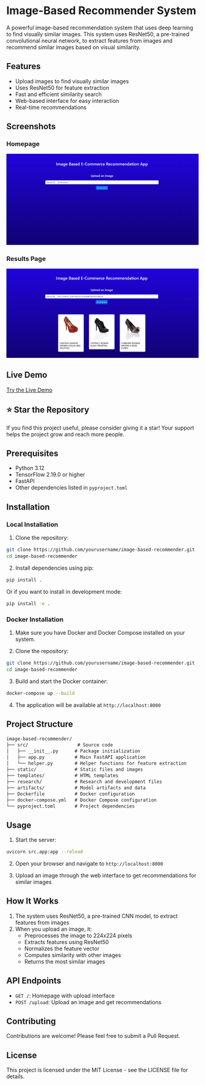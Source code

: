 # Image-Based Recommender System

A powerful image-based recommendation system that uses deep learning to find visually similar images. This system uses ResNet50, a pre-trained convolutional neural network, to extract features from images and recommend similar images based on visual similarity.

## Features

- Upload images to find visually similar images
- Uses ResNet50 for feature extraction
- Fast and efficient similarity search
- Web-based interface for easy interaction
- Real-time recommendations

## Screenshots

### Homepage
![Homepage Screenshot](screenshots/homepage.png)

### Results Page
![Results Page Screenshot](screenshots/results.png)

## Live Demo

[Try the Live Demo](https://your-demo-url.com)

## ⭐ Star the Repository

If you find this project useful, please consider giving it a star! Your support helps the project grow and reach more people.

## Prerequisites

- Python 3.12
- TensorFlow 2.19.0 or higher
- FastAPI
- Other dependencies listed in `pyproject.toml`

## Installation

### Local Installation

1. Clone the repository:
```bash
git clone https://github.com/yourusername/image-based-recommender.git
cd image-based-recommender
```

2. Install dependencies using pip:
```bash
pip install .
```
Or if you want to install in development mode:
```bash
pip install -e .
```

### Docker Installation

1. Make sure you have Docker and Docker Compose installed on your system.

2. Clone the repository:
```bash
git clone https://github.com/yourusername/image-based-recommender.git
cd image-based-recommender
```

3. Build and start the Docker container:
```bash
docker-compose up --build
```

4. The application will be available at `http://localhost:8000`

## Project Structure

```
image-based-recommender/
├── src/                  # Source code
│   ├── __init__.py      # Package initialization
│   ├── app.py           # Main FastAPI application
│   └── helper.py        # Helper functions for feature extraction
├── static/              # Static files and images
├── templates/           # HTML templates
├── research/            # Research and development files
├── artifacts/           # Model artifacts and data
├── Dockerfile           # Docker configuration
├── docker-compose.yml   # Docker Compose configuration
└── pyproject.toml       # Project dependencies
```

## Usage

1. Start the server:
```bash
uvicorn src.app:app --reload
```

2. Open your browser and navigate to `http://localhost:8000`

3. Upload an image through the web interface to get recommendations for similar images

## How It Works

1. The system uses ResNet50, a pre-trained CNN model, to extract features from images
2. When you upload an image, it:
   - Preprocesses the image to 224x224 pixels
   - Extracts features using ResNet50
   - Normalizes the feature vector
   - Computes similarity with other images
   - Returns the most similar images

## API Endpoints

- `GET /`: Homepage with upload interface
- `POST /upload`: Upload an image and get recommendations

## Contributing

Contributions are welcome! Please feel free to submit a Pull Request.

## License

This project is licensed under the MIT License - see the LICENSE file for details.